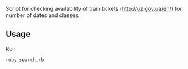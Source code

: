 Script for checking availability of train tickets (http://uz.gov.ua/en/) for number of dates and classes.

## Usage

Run
```
ruby search.rb
```
